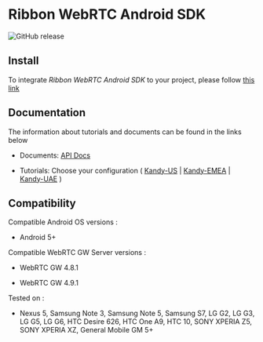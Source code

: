 # Ribbon WebRTC Android SDK

<p>
    <img alt="GitHub release" src="https://img.shields.io/github/v/release/ribboncommunications.github.io/webrtc-android-sdk">
</p>

## Install

To integrate *Ribbon WebRTC Android SDK* to your project, please follow [this link](https://ribboncommunications.github.io/webrtc-android-sdk/#/?id=adding-mobilesdk-dependency-to-your-project) 

## Documentation

The information about tutorials and documents can be found in the links below

* Documents: [API Docs](https://ribboncommunications.github.io/webrtc-android-sdk/docs)

* Tutorials: Choose your configuration ( [Kandy-US](https://ribboncommunications.github.io/webrtc-android-sdk/tutorials/?SUBSCRIPTIONFQDN=webrtc-na.kandy.io&WEBSOCKETFQDN=webrtc-na.kandy.io&ICESERVER1=turn-na-1.kandy.io&ICESERVER2=turn-na-2.kandy.io) | [Kandy-EMEA](https://ribboncommunications.github.io/webrtc-android-sdk/tutorials/?SUBSCRIPTIONFQDN=webrtc-em.kandy.io&WEBSOCKETFQDN=webrtc-em.kandy.io&ICESERVER1=turn-em-1.kandy.io&ICESERVER2=turn-em-2.kandy.io) | [Kandy-UAE](https://ribboncommunications.github.io/webrtc-android-sdk/tutorials/?SUBSCRIPTIONFQDN=ct-webrtc.etisalat.ae&WEBSOCKETFQDN=ct-webrtc.etisalat.ae&ICESERVER1=ct-turn1.etisalat.ae&ICESERVER2=ct-turn2.etisalat.ae) )

## Compatibility

Compatible Android OS versions :

* Android 5+

Compatible WebRTC GW Server versions :

* WebRTC GW 4.8.1

* WebRTC GW 4.9.1

Tested on :

* Nexus 5, Samsung Note 3, Samsung Note 5, Samsung S7, LG G2, LG G3, LG G5, LG G6, HTC Desire 626, HTC One A9, HTC 10, SONY XPERIA Z5, SONY XPERIA XZ, General Mobile GM 5+

